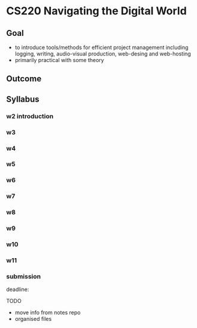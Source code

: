 # CS220 Navigating the Digital World

## Goal
- to introduce tools/methods for efficient project management including logging, writing, audio-visual production, web-desing and web-hosting
- primarily practical with some theory

## Outcome

## Syllabus
### w2 introduction
### w3
### w4
### w5
### w6
### w7
### w8
### w9
### w10
### w11
### submission
deadline: 

TODO
- move info from notes repo
- organised files
